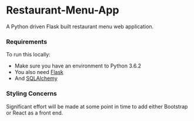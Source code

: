 # Restaurant-Menu-App

A Python driven Flask built restaurant menu web application.

### Requirements

To run this locally:

* Make sure you have an environment to Python 3.6.2
* You also need [Flask](http://flask.pocoo.org/)
* And [SQLAlchemy](https://www.sqlalchemy.org/)


### Styling Concerns
Significant effort will be made at some point in time to add either Bootstrap or React as a front end.